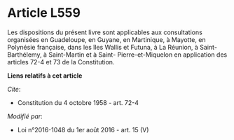 # Article L559

Les dispositions du présent livre sont applicables aux consultations organisées en Guadeloupe, en Guyane, en Martinique, à
Mayotte, en Polynésie française, dans les îles Wallis et Futuna, à La Réunion, à Saint-Barthélemy, à Saint-Martin et à Saint-
Pierre-et-Miquelon en application des articles 72-4 et 73 de la Constitution.

**Liens relatifs à cet article**

_Cite_:

  - Constitution du 4 octobre 1958 - art. 72-4

_Modifié par_:

  - Loi n°2016-1048 du 1er août 2016 - art. 15 (V)

